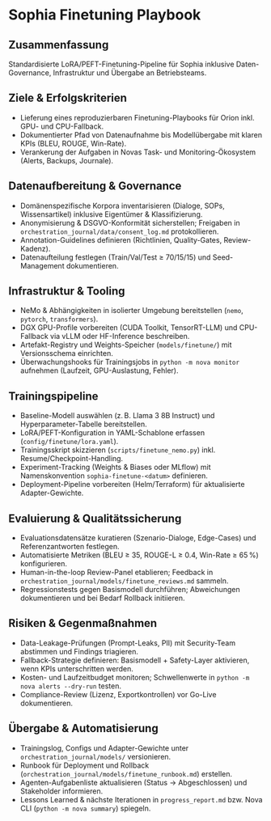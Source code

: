# Sophia Finetuning Playbook

## Zusammenfassung
Standardisierte LoRA/PEFT-Finetuning-Pipeline für Sophia inklusive Daten-Governance, Infrastruktur und Übergabe an Betriebsteams.

## Ziele & Erfolgskriterien
- Lieferung eines reproduzierbaren Finetuning-Playbooks für Orion inkl. GPU- und CPU-Fallback.
- Dokumentierter Pfad von Datenaufnahme bis Modellübergabe mit klaren KPIs (BLEU, ROUGE, Win-Rate).
- Verankerung der Aufgaben in Novas Task- und Monitoring-Ökosystem (Alerts, Backups, Journale).

## Datenaufbereitung & Governance
- Domänenspezifische Korpora inventarisieren (Dialoge, SOPs, Wissensartikel) inklusive Eigentümer & Klassifizierung.
- Anonymisierung & DSGVO-Konformität sicherstellen; Freigaben in `orchestration_journal/data/consent_log.md` protokollieren.
- Annotation-Guidelines definieren (Richtlinien, Quality-Gates, Review-Kadenz).
- Datenaufteilung festlegen (Train/Val/Test ≥ 70/15/15) und Seed-Management dokumentieren.

## Infrastruktur & Tooling
- NeMo & Abhängigkeiten in isolierter Umgebung bereitstellen (`nemo`, `pytorch`, `transformers`).
- DGX GPU-Profile vorbereiten (CUDA Toolkit, TensorRT-LLM) und CPU-Fallback via vLLM oder HF-Inference beschreiben.
- Artefakt-Registry und Weights-Speicher (`models/finetune/`) mit Versionsschema einrichten.
- Überwachungshooks für Trainingsjobs in `python -m nova monitor` aufnehmen (Laufzeit, GPU-Auslastung, Fehler).

## Trainingspipeline
- Baseline-Modell auswählen (z. B. Llama 3 8B Instruct) und Hyperparameter-Tabelle bereitstellen.
- LoRA/PEFT-Konfiguration in YAML-Schablone erfassen (`config/finetune/lora.yaml`).
- Trainingsskript skizzieren (`scripts/finetune_nemo.py`) inkl. Resume/Checkpoint-Handling.
- Experiment-Tracking (Weights & Biases oder MLflow) mit Namenskonvention `sophia-finetune-<datum>` definieren.
- Deployment-Pipeline vorbereiten (Helm/Terraform) für aktualisierte Adapter-Gewichte.

## Evaluierung & Qualitätssicherung
- Evaluationsdatensätze kuratieren (Szenario-Dialoge, Edge-Cases) und Referenzantworten festlegen.
- Automatisierte Metriken (BLEU ≥ 35, ROUGE-L ≥ 0.4, Win-Rate ≥ 65 %) konfigurieren.
- Human-in-the-loop Review-Panel etablieren; Feedback in `orchestration_journal/models/finetune_reviews.md` sammeln.
- Regressionstests gegen Basismodell durchführen; Abweichungen dokumentieren und bei Bedarf Rollback initiieren.

## Risiken & Gegenmaßnahmen
- Data-Leakage-Prüfungen (Prompt-Leaks, PII) mit Security-Team abstimmen und Findings triagieren.
- Fallback-Strategie definieren: Basismodell + Safety-Layer aktivieren, wenn KPIs unterschritten werden.
- Kosten- und Laufzeitbudget monitoren; Schwellenwerte in `python -m nova alerts --dry-run` testen.
- Compliance-Review (Lizenz, Exportkontrollen) vor Go-Live dokumentieren.

## Übergabe & Automatisierung
- Trainingslog, Configs und Adapter-Gewichte unter `orchestration_journal/models/` versionieren.
- Runbook für Deployment und Rollback (`orchestration_journal/models/finetune_runbook.md`) erstellen.
- Agenten-Aufgabenliste aktualisieren (Status → Abgeschlossen) und Stakeholder informieren.
- Lessons Learned & nächste Iterationen in `progress_report.md` bzw. Nova CLI (`python -m nova summary`) spiegeln.
